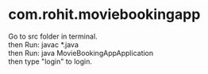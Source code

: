 # com.rohit.moviebookingapp

Go to src folder in terminal.<br />
then Run: javac *.java<br />
then Run: java MovieBookingAppApplication<br />
then type "login" to login.<br />
